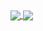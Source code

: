 <a href="https://github.com/anuraghazra/github-readme-stats">
  <img align="center" src="https://github-readme-stats.vercel.app/api?username=dd86k&theme=midnight-purple&show_icons=true&hide_border=true" />
</a>
<a href="https://github.com/anuraghazra/convoychat">
  <img align="center" src="https://github-readme-stats.vercel.app/api/top-langs/?username=dd86k&theme=midnight-purple&layout=compact" />
</a>
